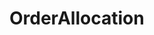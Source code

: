 # OrderAllocation   

<script src="https://unpkg.com/@stoplight/elements/web-components.min.js"></script>
<link rel="stylesheet" href="https://unpkg.com/@stoplight/elements/styles.min.css">

<elements-api
  apiDescriptionUrl="OrderAllocation.yaml"
  layout="sidebar"
  router="hash"
  hideTryIt="false"
  hideSchemas="false"
  hideInternal="false"
/>